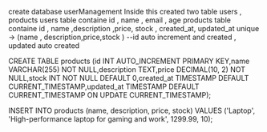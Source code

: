 create database userManagement
Inside this created two table users , products
users table containe id , name , email , age
products table containe id , name ,description ,price, stock , created_at, updated_at 
unique -> (name , description,price,stock )  --id auto increment and created , updated auto created 

CREATE TABLE products (id INT AUTO_INCREMENT PRIMARY KEY,name VARCHAR(255) NOT NULL,description TEXT,price DECIMAL(10, 2) NOT NULL,stock INT NOT NULL DEFAULT 0,created_at TIMESTAMP DEFAULT CURRENT_TIMESTAMP,updated_at TIMESTAMP DEFAULT CURRENT_TIMESTAMP ON UPDATE CURRENT_TIMESTAMP); 

INSERT INTO products (name, description, price, stock)
VALUES ('Laptop', 'High-performance laptop for gaming and work', 1299.99, 10);